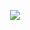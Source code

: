 <div align="center">

![](https://streak-stats.demolab.com?user=johnsese&theme=onedark-duo&border_radius=40&date_format=M%20j%5B%2C%20Y%5D&type=png&hide_current_streak=true)

</div>